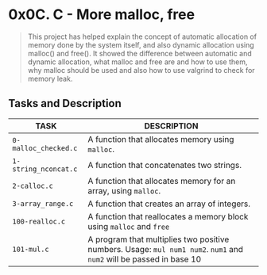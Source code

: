 # 0x0C. C - More malloc, free

> This project has helped explain the concept of automatic allocation of memory done by the system itself, and also dynamic allocation using malloc() and free(). It showed the difference between automatic and dynamic allocation, what malloc and free are and how to use them, why malloc should be used and also how to use valgrind to check for memory leak.

## Tasks and Description
TASK | DESCRIPTION
--- | ---
`0-malloc_checked.c` | A function that allocates memory using `malloc`.
`1-string_nconcat.c` | A function that concatenates two strings.
`2-calloc.c` | A function that allocates memory for an array, using `malloc`.
`3-array_range.c` | A function that creates an array of integers.
`100-realloc.c` | A function that reallocates a memory block using `malloc` and `free`
`101-mul.c` | A program that multiplies two positive numbers. Usage: `mul num1 num2`. `num1` and `num2` will be passed in base 10
